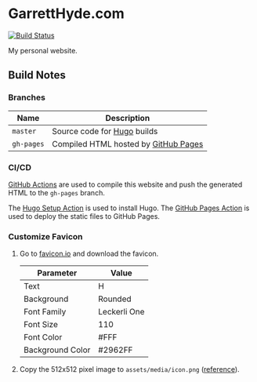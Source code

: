 # GarrettHyde.com

[![Build Status][build-status-badge]][build-status]

My personal website.

## Build Notes

### Branches

| Name       | Description                                      |
| ---------- | ------------------------------------------------ |
| `master`   | Source code for [Hugo][hugo] builds              |
| `gh-pages` | Compiled HTML hosted by [GitHub Pages][gh-pages] |

### CI/CD

[GitHub Actions][gh-actions] are used to compile this website and push the
generated HTML to the `gh-pages` branch.

The [Hugo Setup Action][gh-actions-hugo] is used to install Hugo. The
[GitHub Pages Action][gh-actions-gh-pages] is used to deploy the static files to
GitHub Pages.

### Customize Favicon

1. Go to [favicon.io][favicon] and download the favicon.

   | Parameter        | Value        |
   | ---------------- | ------------ |
   | Text             | H            |
   | Background       | Rounded      |
   | Font Family      | Leckerli One |
   | Font Size        | 110          |
   | Font Color       | #FFF         |
   | Background Color | #2962FF      |
2. Copy the 512x512 pixel image to `assets/media/icon.png`
   ([reference][hugo-blox-docs]).

[hugo-blox-docs]: https://docs.hugoblox.com/getting-started/customize/#website-icon
[build-status]: https://github.com/ghyde/website/actions/workflows/gh-pages.yml
[build-status-badge]: https://github.com/ghyde/website/actions/workflows/gh-pages.yml/badge.svg
[favicon]: https://favicon.io/favicon-generator/?t=H&ff=Leckerli+One&fs=110&fc=%23FFF&b=rounded&bc=%232962FF
[gh-pages]: https://pages.github.com/
[gh-actions]: https://github.com/features/actions
[gh-actions-hugo]: https://github.com/peaceiris/actions-hugo
[gh-actions-gh-pages]: https://github.com/peaceiris/actions-gh-pages
[hugo]: https://gohugo.io/
